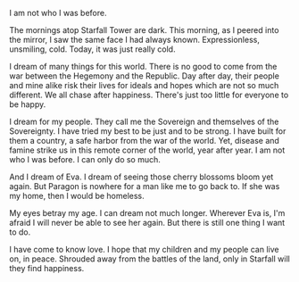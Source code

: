 I am not who I was before.

The mornings atop Starfall Tower are dark. This morning, as I peered into the mirror, I saw the same face I had always known. Expressionless, unsmiling, cold. Today, it was just really cold.

I dream of many things for this world. There is no good to come from the war between the Hegemony and the Republic. Day after day, their people and mine alike risk their lives for ideals and hopes which are not so much different. We all chase after happiness.  There's just too little for everyone to be happy.

I dream for my people. They call me the Sovereign and themselves of the Sovereignty. I have tried my best to be just and to be strong. I have built for them a country, a safe harbor from the war of the world. Yet, disease and famine strike us in this remote corner of the world, year after year. I am not who I was before. I can only do so much.

And I dream of Eva. I dream of seeing those cherry blossoms bloom yet again. But Paragon is nowhere for a man like me to go back to. If she was my home, then I would be homeless.

My eyes betray my age. I can dream not much longer. Wherever Eva is, I'm afraid I will never be able to see her again. But there is still one thing I want to do.

I have come to know love. I hope that my children and my people can live on, in peace. Shrouded away from the battles of the land, only in Starfall will they find happiness.
